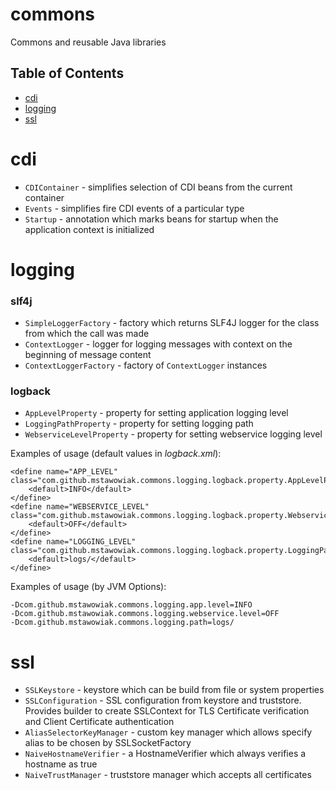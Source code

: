 # commons
Commons and reusable Java libraries

Table of Contents
-----------------

* [cdi](#cdi)
* [logging](#logging)
* [ssl](#ssl)

cdi
============
 
* `CDIContainer` - simplifies selection of CDI beans from the current container
* `Events` - simplifies fire CDI events of a particular type
* `Startup` - annotation which marks beans for startup when the application context is initialized

logging
============

### slf4j

* `SimpleLoggerFactory` - factory which returns SLF4J logger for the class from which the call was made
* `ContextLogger` - logger for logging messages with context on the beginning of message content
* `ContextLoggerFactory` - factory of `ContextLogger` instances 

### logback

* `AppLevelProperty` - property for setting application logging level
* `LoggingPathProperty` - property for setting logging path
* `WebserviceLevelProperty` - property for setting webservice logging level

Examples of usage (default values in *logback.xml*):
```
<define name="APP_LEVEL" class="com.github.mstawowiak.commons.logging.logback.property.AppLevelProperty">
    <default>INFO</default>
</define>
<define name="WEBSERVICE_LEVEL" class="com.github.mstawowiak.commons.logging.logback.property.WebserviceLevelProperty">
    <default>OFF</default>
</define>
<define name="LOGGING_LEVEL" class="com.github.mstawowiak.commons.logging.logback.property.LoggingPathProperty">
    <default>logs/</default>
</define>
```

Examples of usage (by JVM Options):
```
-Dcom.github.mstawowiak.commons.logging.app.level=INFO
-Dcom.github.mstawowiak.commons.logging.webservice.level=OFF
-Dcom.github.mstawowiak.commons.logging.path=logs/
```

ssl
============
 
* `SSLKeystore` - keystore which can be build from file or system properties
* `SSLConfiguration` - SSL configuration from keystore and truststore. Provides builder to create SSLContext for TLS Certificate verification and Client Certificate authentication
* `AliasSelectorKeyManager` - custom key manager which allows specify alias to be chosen by SSLSocketFactory
* `NaiveHostnameVerifier` - a HostnameVerifier which always verifies a hostname as true
* `NaiveTrustManager` - truststore manager which accepts all certificates
